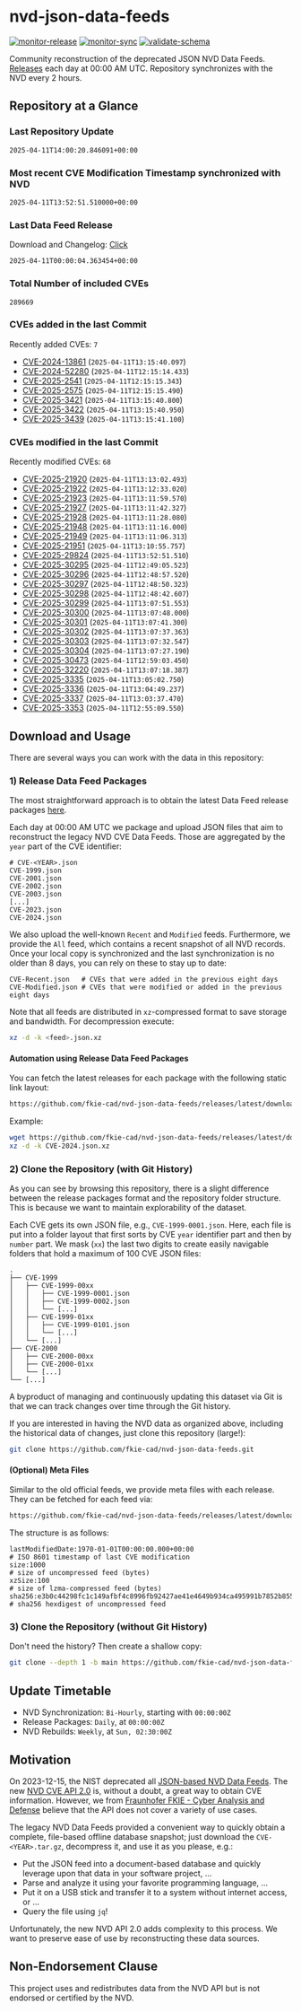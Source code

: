 # nvd-json-data-feeds

[![monitor-release](https://github.com/fkie-cad/nvd-json-data-feeds/actions/workflows/monitor_release.yml/badge.svg)](https://github.com/fkie-cad/nvd-json-data-feeds/actions/workflows/monitor_release.yml)
[![monitor-sync](https://github.com/fkie-cad/nvd-json-data-feeds/actions/workflows/monitor_sync.yml/badge.svg)](https://github.com/fkie-cad/nvd-json-data-feeds/actions/workflows/monitor_sync.yml)
[![validate-schema](https://github.com/fkie-cad/nvd-json-data-feeds/actions/workflows/validate_schema.yml/badge.svg)](https://github.com/fkie-cad/nvd-json-data-feeds/actions/workflows/validate_schema.yml)

Community reconstruction of the deprecated JSON NVD Data Feeds.
[Releases](https://github.com/fkie-cad/nvd-json-data-feeds/releases/latest) each day at 00:00 AM UTC.
Repository synchronizes with the NVD every 2 hours.

## Repository at a Glance

### Last Repository Update

```plain
2025-04-11T14:00:20.846091+00:00
```

### Most recent CVE Modification Timestamp synchronized with NVD

```plain
2025-04-11T13:52:51.510000+00:00
```

### Last Data Feed Release

Download and Changelog: [Click](https://github.com/fkie-cad/nvd-json-data-feeds/releases/latest)

```plain
2025-04-11T00:00:04.363454+00:00
```

### Total Number of included CVEs

```plain
289669
```

### CVEs added in the last Commit

Recently added CVEs: `7`

- [CVE-2024-13861](CVE-2024/CVE-2024-138xx/CVE-2024-13861.json) (`2025-04-11T13:15:40.097`)
- [CVE-2024-52280](CVE-2024/CVE-2024-522xx/CVE-2024-52280.json) (`2025-04-11T12:15:14.433`)
- [CVE-2025-2541](CVE-2025/CVE-2025-25xx/CVE-2025-2541.json) (`2025-04-11T12:15:15.343`)
- [CVE-2025-2575](CVE-2025/CVE-2025-25xx/CVE-2025-2575.json) (`2025-04-11T12:15:15.490`)
- [CVE-2025-3421](CVE-2025/CVE-2025-34xx/CVE-2025-3421.json) (`2025-04-11T13:15:40.800`)
- [CVE-2025-3422](CVE-2025/CVE-2025-34xx/CVE-2025-3422.json) (`2025-04-11T13:15:40.950`)
- [CVE-2025-3439](CVE-2025/CVE-2025-34xx/CVE-2025-3439.json) (`2025-04-11T13:15:41.100`)


### CVEs modified in the last Commit

Recently modified CVEs: `68`

- [CVE-2025-21920](CVE-2025/CVE-2025-219xx/CVE-2025-21920.json) (`2025-04-11T13:13:02.493`)
- [CVE-2025-21922](CVE-2025/CVE-2025-219xx/CVE-2025-21922.json) (`2025-04-11T13:12:33.020`)
- [CVE-2025-21923](CVE-2025/CVE-2025-219xx/CVE-2025-21923.json) (`2025-04-11T13:11:59.570`)
- [CVE-2025-21927](CVE-2025/CVE-2025-219xx/CVE-2025-21927.json) (`2025-04-11T13:11:42.327`)
- [CVE-2025-21928](CVE-2025/CVE-2025-219xx/CVE-2025-21928.json) (`2025-04-11T13:11:28.080`)
- [CVE-2025-21948](CVE-2025/CVE-2025-219xx/CVE-2025-21948.json) (`2025-04-11T13:11:16.000`)
- [CVE-2025-21949](CVE-2025/CVE-2025-219xx/CVE-2025-21949.json) (`2025-04-11T13:11:06.313`)
- [CVE-2025-21951](CVE-2025/CVE-2025-219xx/CVE-2025-21951.json) (`2025-04-11T13:10:55.757`)
- [CVE-2025-29824](CVE-2025/CVE-2025-298xx/CVE-2025-29824.json) (`2025-04-11T13:52:51.510`)
- [CVE-2025-30295](CVE-2025/CVE-2025-302xx/CVE-2025-30295.json) (`2025-04-11T12:49:05.523`)
- [CVE-2025-30296](CVE-2025/CVE-2025-302xx/CVE-2025-30296.json) (`2025-04-11T12:48:57.520`)
- [CVE-2025-30297](CVE-2025/CVE-2025-302xx/CVE-2025-30297.json) (`2025-04-11T12:48:50.323`)
- [CVE-2025-30298](CVE-2025/CVE-2025-302xx/CVE-2025-30298.json) (`2025-04-11T12:48:42.607`)
- [CVE-2025-30299](CVE-2025/CVE-2025-302xx/CVE-2025-30299.json) (`2025-04-11T13:07:51.553`)
- [CVE-2025-30300](CVE-2025/CVE-2025-303xx/CVE-2025-30300.json) (`2025-04-11T13:07:48.000`)
- [CVE-2025-30301](CVE-2025/CVE-2025-303xx/CVE-2025-30301.json) (`2025-04-11T13:07:41.300`)
- [CVE-2025-30302](CVE-2025/CVE-2025-303xx/CVE-2025-30302.json) (`2025-04-11T13:07:37.363`)
- [CVE-2025-30303](CVE-2025/CVE-2025-303xx/CVE-2025-30303.json) (`2025-04-11T13:07:32.547`)
- [CVE-2025-30304](CVE-2025/CVE-2025-303xx/CVE-2025-30304.json) (`2025-04-11T13:07:27.190`)
- [CVE-2025-30473](CVE-2025/CVE-2025-304xx/CVE-2025-30473.json) (`2025-04-11T12:59:03.450`)
- [CVE-2025-32220](CVE-2025/CVE-2025-322xx/CVE-2025-32220.json) (`2025-04-11T13:07:18.387`)
- [CVE-2025-3335](CVE-2025/CVE-2025-33xx/CVE-2025-3335.json) (`2025-04-11T13:05:02.750`)
- [CVE-2025-3336](CVE-2025/CVE-2025-33xx/CVE-2025-3336.json) (`2025-04-11T13:04:49.237`)
- [CVE-2025-3337](CVE-2025/CVE-2025-33xx/CVE-2025-3337.json) (`2025-04-11T13:03:37.470`)
- [CVE-2025-3353](CVE-2025/CVE-2025-33xx/CVE-2025-3353.json) (`2025-04-11T12:55:09.550`)


## Download and Usage

There are several ways you can work with the data in this repository:

### 1) Release Data Feed Packages

The most straightforward approach is to obtain the latest Data Feed release packages [here](https://github.com/fkie-cad/nvd-json-data-feeds/releases/latest).

Each day at 00:00 AM UTC we package and upload JSON files that aim to reconstruct the legacy NVD CVE Data Feeds.
Those are aggregated by the `year` part of the CVE identifier:

```
# CVE-<YEAR>.json
CVE-1999.json
CVE-2001.json
CVE-2002.json
CVE-2003.json
[...]
CVE-2023.json
CVE-2024.json
```

We also upload the well-known `Recent` and `Modified` feeds.
Furthermore, we provide the `All` feed, which contains a recent snapshot of all NVD records.
Once your local copy is synchronized and the last synchronization is no older than 8 days, you can rely on these to stay up to date:

```plain
CVE-Recent.json   # CVEs that were added in the previous eight days
CVE-Modified.json # CVEs that were modified or added in the previous eight days
```

Note that all feeds are distributed in `xz`-compressed format to save storage and bandwidth.
For decompression execute:

```sh
xz -d -k <feed>.json.xz
```

#### Automation using Release Data Feed Packages

You can fetch the latest releases for each package with the following static link layout:

```sh
https://github.com/fkie-cad/nvd-json-data-feeds/releases/latest/download/CVE-<YEAR>.json.xz
```

Example:

```sh
wget https://github.com/fkie-cad/nvd-json-data-feeds/releases/latest/download/CVE-2024.json.xz
xz -d -k CVE-2024.json.xz
```

### 2) Clone the Repository (with Git History)

As you can see by browsing this repository, there is a slight difference between the release packages format and the repository folder structure.
This is because we want to maintain explorability of the dataset.

Each CVE gets its own JSON file, e.g., `CVE-1999-0001.json`.
Here, each file is put into a folder layout that first sorts by CVE `year` identifier part and then by `number` part.
We mask (`xx`) the last two digits to create easily navigable folders that hold a maximum of 100 CVE JSON files:

```plain
.
├── CVE-1999
│   ├── CVE-1999-00xx
│   │   ├── CVE-1999-0001.json
│   │   ├── CVE-1999-0002.json
│   │   └── [...]
│   ├── CVE-1999-01xx
│   │   ├── CVE-1999-0101.json
│   │   └── [...]
│   └── [...]
├── CVE-2000
│   ├── CVE-2000-00xx
│   ├── CVE-2000-01xx
│   └── [...]
└── [...]
```

A byproduct of managing and continuously updating this dataset via Git is that we can track changes over time through the Git history.

If you are interested in having the NVD data as organized above, including the historical data of changes, just clone this repository (large!):

```sh
git clone https://github.com/fkie-cad/nvd-json-data-feeds.git
```

#### (Optional) Meta Files

Similar to the old official feeds, we provide meta files with each release. They can be fetched for each feed via:

```sh
https://github.com/fkie-cad/nvd-json-data-feeds/releases/latest/download/CVE-<YEAR>.meta
```

The structure is as follows:

```plain
lastModifiedDate:1970-01-01T00:00:00.000+00:00                          # ISO 8601 timestamp of last CVE modification
size:1000                                                               # size of uncompressed feed (bytes)
xzSize:100                                                              # size of lzma-compressed feed (bytes)
sha256:e3b0c44298fc1c149afbf4c8996fb92427ae41e4649b934ca495991b7852b855 # sha256 hexdigest of uncompressed feed
```

### 3) Clone the Repository (without Git History)

Don't need the history? Then create a shallow copy:

```sh
git clone --depth 1 -b main https://github.com/fkie-cad/nvd-json-data-feeds.git
```


## Update Timetable

* NVD Synchronization: `Bi-Hourly`, starting with `00:00:00Z`
* Release Packages: `Daily`, at `00:00:00Z`
* NVD Rebuilds: `Weekly`, at `Sun, 02:30:00Z`


## Motivation

On 2023-12-15, the NIST deprecated all [JSON-based NVD Data Feeds](https://nvd.nist.gov/vuln/data-feeds#divRetirementBanner-1).
The new [NVD CVE API 2.0](https://nvd.nist.gov/developers/vulnerabilities) is, without a doubt, a great way to obtain CVE information.
However, we from [Fraunhofer FKIE - Cyber Analysis and Defense](https://www.fkie.fraunhofer.de/en/departments/cad.html) believe that the API does not cover a variety of use cases.

The legacy NVD Data Feeds provided a convenient way to quickly obtain a complete, file-based offline database snapshot; just download the `CVE-<YEAR>.tar.gz`, decompress it, and use it as you please, e.g.:

- Put the JSON feed into a document-based database and quickly leverage upon that data in your software project, ...
- Parse and analyze it using your favorite programming language, ...
- Put it on a USB stick and transfer it to a system without internet access, or ...
- Query the file using `jq`!

Unfortunately, the new NVD API 2.0 adds complexity to this process.
We want to preserve ease of use by reconstructing these data sources.

## Non-Endorsement Clause

This project uses and redistributes data from the NVD API but is not endorsed or certified by the NVD.